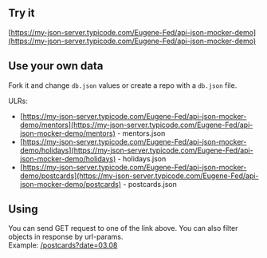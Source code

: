 ## Try it

[https://my-json-server.typicode.com/Eugene-Fed/api-json-mocker-demo](https://my-json-server.typicode.com/Eugene-Fed/api-json-mocker-demo)

## Use your own data

Fork it and change `db.json` values or create a repo with a `db.json` file.

ULRs:
- [https://my-json-server.typicode.com/Eugene-Fed/api-json-mocker-demo/mentors](https://my-json-server.typicode.com/Eugene-Fed/api-json-mocker-demo/mentors) - mentors.json
- [https://my-json-server.typicode.com/Eugene-Fed/api-json-mocker-demo/holidays](https://my-json-server.typicode.com/Eugene-Fed/api-json-mocker-demo/holidays) - holidays.json
- [https://my-json-server.typicode.com/Eugene-Fed/api-json-mocker-demo/postcards](https://my-json-server.typicode.com/Eugene-Fed/api-json-mocker-demo/postcards) - postcards.json

## Using
You can send GET request to one of the link above. You can also filter objects in response by url-params.  
Example: [/postcards?date=03.08](https://my-json-server.typicode.com/Eugene-Fed/api-json-mocker-demo/postcards?date=03.08)
